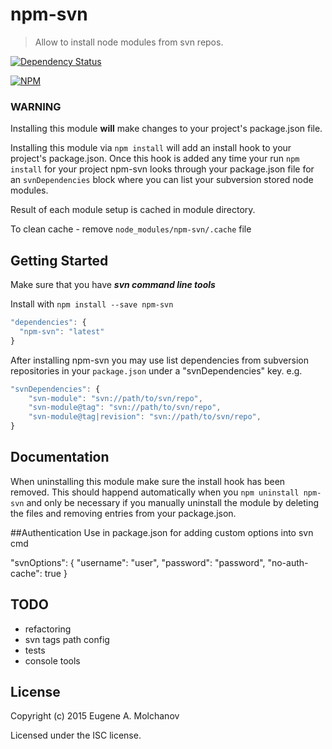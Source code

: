 # npm-svn

> Allow to install node modules from svn repos.

[![Dependency Status](https://david-dm.org/emolchanov/npm-svn.svg?style=flat-square)](https://david-dm.org/emolchanov/npm-svn)

[![NPM](https://nodei.co/npm/npm-svn.png?downloads=true&downloadRank=true&stars=true)](https://nodei.co/npm/npm-svn/)

### WARNING

Installing this module **will** make changes to your project's package.json
file.

Installing this module via `npm install` will add an install hook to your
project's package.json. Once this hook is added any time your run `npm install`
for your project npm-svn looks through your package.json file for an
`svnDependencies` block where you can list your subversion stored node modules.

Result of each module setup is cached in module directory. 

To clean cache - remove `node_modules/npm-svn/.cache` file

## Getting Started

Make sure that you have ***svn command line tools***

Install with `npm install --save npm-svn`

```javascript
"dependencies": {
  "npm-svn": "latest"
}
```

After installing npm-svn you may use list dependencies from subversion
repositories in your `package.json` under a "svnDependencies" key. e.g.

```javascript
"svnDependencies": {
	"svn-module": "svn://path/to/svn/repo",
	"svn-module@tag": "svn://path/to/svn/repo",
	"svn-module@tag|revision": "svn://path/to/svn/repo",
}
```

## Documentation
When uninstalling this module make sure the install hook has been removed. This
should happend automatically when you `npm uninstall npm-svn` and only be
necessary if you manually uninstall the module by deleting the files and removing
entries from your package.json.

##Authentication
Use in package.json for adding custom options into svn cmd

"svnOptions": {
        "username": "user",
        "password": "password",
        "no-auth-cache": true
    }

## TODO
- refactoring
- svn tags path config
- tests
- console tools

## License
Copyright (c) 2015 Eugene A. Molchanov

Licensed under the ISC license.
